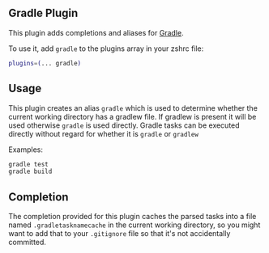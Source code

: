 ## Gradle Plugin

This plugin adds completions and aliases for [Gradle](https://gradle.org/).

To use it, add `gradle` to the plugins array in your zshrc file:

```zsh
plugins=(... gradle)
```

## Usage

This plugin creates an alias `gradle` which is used to determine whether the current working directory has a gradlew file. If gradlew is present it will be used otherwise `gradle` is used directly. Gradle tasks can be executed directly without regard for whether it is `gradle` or `gradlew`

Examples:
```zsh
gradle test
gradle build
```

## Completion

The completion provided for this plugin caches the parsed tasks into a file named `.gradletasknamecache` in the current working directory, so you might want to add that to your `.gitignore` file so that it's not accidentally committed.
